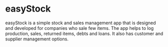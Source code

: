 # easyStock
easyStock is a simple stock and sales management app that is designed and developed for companies who sale few items. The app helps to log production, sales, returned items, debts and loans. It also has customer and supplier management options. 
